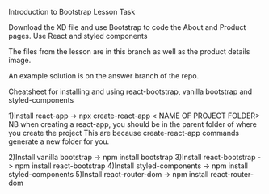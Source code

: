 Introduction to Bootstrap Lesson Task

Download the XD file and use Bootstrap to code the About and Product pages.
Use React and styled components

The files from the lesson are in this branch as well as the product details image.

An example solution is on the answer branch of the repo.

Cheatsheet for installing and using react-bootstrap, vanilla bootstrap and styled-components

1)Install react-app -> npx create-react-app < NAME OF PROJECT FOLDER>
NB when creating a react-app, you should be in the parent folder of where you create the project
This are because create-react-app commands generate a new folder for you.

2)Install vanilla bootstrap -> npm install bootstrap
3)Install react-bootstrap -> npm install react-bootstrap 
4)Install styled-components -> npm install styled-components
5)Install react-router-dom -> npm install react-router-dom
